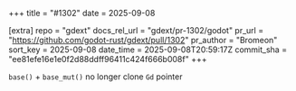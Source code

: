 +++
title = "#1302"
date = 2025-09-08

[extra]
repo = "gdext"
docs_rel_url = "gdext/pr-1302/godot"
pr_url = "https://github.com/godot-rust/gdext/pull/1302"
pr_author = "Bromeon"
sort_key = 2025-09-08
date_time = 2025-09-08T20:59:17Z
commit_sha = "ee81efe16e1e0f2d88ddff96411c424f666b008f"
+++

`base()` + `base_mut()` no longer clone `Gd` pointer
